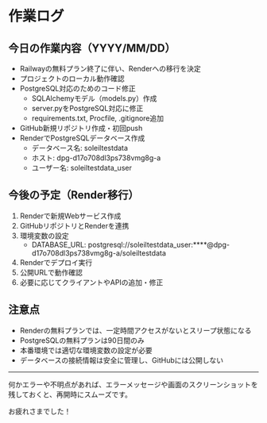 # 作業ログ

## 今日の作業内容（YYYY/MM/DD）
- Railwayの無料プラン終了に伴い、Renderへの移行を決定
- プロジェクトのローカル動作確認
- PostgreSQL対応のためのコード修正
  - SQLAlchemyモデル（models.py）作成
  - server.pyをPostgreSQL対応に修正
  - requirements.txt, Procfile, .gitignore追加
- GitHub新規リポジトリ作成・初回push
- RenderでPostgreSQLデータベース作成
  - データベース名: soleiltestdata
  - ホスト: dpg-d17o708dl3ps738vmg8g-a
  - ユーザー名: soleiltestdata_user

## 今後の予定（Render移行）
1. Renderで新規Webサービス作成
2. GitHubリポジトリとRenderを連携
3. 環境変数の設定
   - DATABASE_URL: postgresql://soleiltestdata_user:****@dpg-d17o708dl3ps738vmg8g-a/soleiltestdata
4. Renderでデプロイ実行
5. 公開URLで動作確認
6. 必要に応じてクライアントやAPIの追加・修正

## 注意点
- Renderの無料プランでは、一定時間アクセスがないとスリープ状態になる
- PostgreSQLの無料プランは90日間のみ
- 本番環境では適切な環境変数の設定が必要
- データベースの接続情報は安全に管理し、GitHubには公開しない

---

何かエラーや不明点があれば、エラーメッセージや画面のスクリーンショットを残しておくと、再開時にスムーズです。

お疲れさまでした！ 
